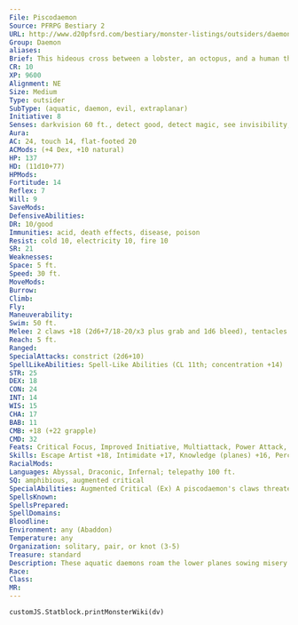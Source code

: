```yaml
---
File: Piscodaemon
Source: PFRPG Bestiary 2
URL: http://www.d20pfsrd.com/bestiary/monster-listings/outsiders/daemons/piscodaemon
Group: Daemon
aliases: 
Brief: This hideous cross between a lobster, an octopus, and a human threatens enemies with powerful claws and writhing tentacles.
CR: 10
XP: 9600
Alignment: NE
Size: Medium
Type: outsider
SubType: (aquatic, daemon, evil, extraplanar)
Initiative: 8
Senses: darkvision 60 ft., detect good, detect magic, see invisibility; Perception +16
Aura: 
AC: 24, touch 14, flat-footed 20
ACMods: (+4 Dex, +10 natural)
HP: 137
HD: (11d10+77)
HPMods: 
Fortitude: 14
Reflex: 7
Will: 9
SaveMods: 
DefensiveAbilities: 
DR: 10/good
Immunities: acid, death effects, disease, poison
Resist: cold 10, electricity 10, fire 10
SR: 21
Weaknesses: 
Space: 5 ft.
Speed: 30 ft.
MoveMods: 
Burrow: 
Climb: 
Fly: 
Maneuverability: 
Swim: 50 ft.
Melee: 2 claws +18 (2d6+7/18-20/x3 plus grab and 1d6 bleed), tentacles +16 (1d10+3 plus poison)
Reach: 5 ft.
Ranged: 
SpecialAttacks: constrict (2d6+10)
SpellLikeAbilities: Spell-Like Abilities (CL 11th; concentration +14)  Constant-detect good, detect magic, see invisibility   At Will-dispel magic, greater teleport (self plus 50 lbs. of objects only)   3/day-fly, stinking cloud (DC 16)   1/day-summon (level 4, 1d3 hydrodaemons 35%)
STR: 25
DEX: 18
CON: 24
INT: 14
WIS: 15
CHA: 17
BAB: 11
CMB: +18 (+22 grapple)
CMD: 32
Feats: Critical Focus, Improved Initiative, Multiattack, Power Attack, Sickening Critical, Vital Strike
Skills: Escape Artist +18, Intimidate +17, Knowledge (planes) +16, Perception +16, Sense Motive +16, Stealth +18, Survival +16, Swim +29
RacialMods: 
Languages: Abyssal, Draconic, Infernal; telepathy 100 ft.
SQ: amphibious, augmented critical
SpecialAbilities: Augmented Critical (Ex) A piscodaemon's claws threaten a critical hit on an 18-20 and inf lict x3 damage on a successful critical hit.  Poison (Ex) Tentacles-injury; save Fort DC 22; frequency 1/ round for 6 rounds; effect 1d2 Con plus staggered for 1 round; cure 2 consecutive saves.
SpellsKnown: 
SpellsPrepared: 
SpellDomains: 
Bloodline: 
Environment: any (Abaddon)
Temperature: any
Organization: solitary, pair, or knot (3-5)
Treasure: standard
Description: These aquatic daemons roam the lower planes sowing misery and blight. They delight in drawn-out deaths, poisoning creatures or dismembering victims to watch them slowly bleed out. On their home plane of Abaddon, piscodaemons gravitate toward the same aquatic regions inhabited by hydrodaemons, and often the stronger among their ranks end up leading armies of hydrodaemons against their enemies. These creatures serve as sergeants in the hierarchy of Abaddon, and run their units with an excess of cruelty and violence.  Instead of preying on the weak, piscodaemons enjoy targeting strong, well-armored warriors, knowing the pain of their weakening poison rests poorly on shoulders accustomed to bearing heavy weights and delivering devastating blows.  Piscodaemons are 7 feet tall and weigh 400 pounds.
Race: 
Class: 
MR: 
---
```

```dataviewjs
customJS.Statblock.printMonsterWiki(dv)
```
